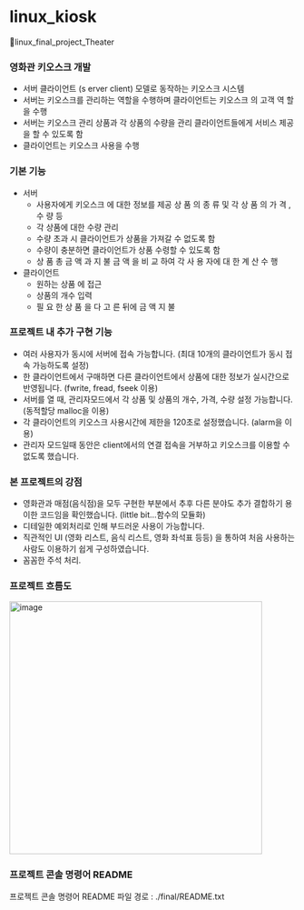 # linux_kiosk
🍿linux_final_project_Theater

### 영화관 키오스크 개발
- 서버 클라이언트 (s erver client) 모델로 동작하는 키오스크 시스템
- 서버는 키오스크를 관리하는 역할을 수행하며 클라이언트는 키오스크 의 고객 역
할을 수행
- 서버는 키오스크 관리 상품과 각 상품의 수량을 관리 클라이언트들에게 서비스
제공 을 할 수 있도록 함
- 클라이언트는 키오스크 사용을 수행

### 기본 기능
- 서버
  - 사용자에게 키오스크 에 대한 정보를 제공 상 품 의 종 류 및 각 상 품 의 가 격 , 수 량 등
  - 각 상품에 대한 수량 관리
  - 수량 초과 시 클라이언트가 상품을 가져갈 수 없도록 함
  - 수량이 충분하면 클라이언트가 상품 수령할 수 있도록 함
  - 상 품 총 금 액 과 지 불 금 액 을 비 교 하여 각 사 용 자에 대 한 계 산 수 행
- 클라이언트
  - 원하는 상품 에 접근
  - 상품의 개수 입력
  - 필 요 한 상 품 을 다 고 른 뒤에 금 액 지 불

### 프로젝트 내 추가 구현 기능
-	여러 사용자가 동시에 서버에 접속 가능합니다. (최대 10개의 클라이언트가 동시 접속 가능하도록 설정)
-	한 클라이언트에서 구매하면 다른 클라이언트에서 상품에 대한 정보가 실시간으로 반영됩니다. (fwrite, fread, fseek 이용)
-	서버를 열 때, 관리자모드에서 각 상품 및 상품의 개수, 가격, 수량 설정 가능합니다. (동적할당 malloc을 이용)
-	각 클라이언트의 키오스크 사용시간에 제한을 120초로 설정했습니다. (alarm을 이용)
-	관리자 모드일때 동안은 client에서의 연결 접속을 거부하고 키오스크를 이용할 수 없도록 했습니다.

### 본 프로젝트의 강점
-	영화관과 매점(음식점)을 모두 구현한 부분에서 추후 다른 분야도 추가 결합하기 용이한 코드임을 확인했습니다. (little bit…함수의 모듈화)
-	디테일한 예외처리로 인해 부드러운 사용이 가능합니다. 
-	직관적인 UI (영화 리스트, 음식 리스트, 영화 좌석표 등등) 을 통하여 처음 사용하는 사람도  이용하기 쉽게 구성하였습니다.
-	꼼꼼한 주석 처리.


### 프로젝트 흐름도
  <img width="445" alt="image" src="https://github.com/ffe4el/linux_kiosk/assets/93892724/78957cf7-1c66-4170-9075-4033cf8084f7">


### 프로젝트 콘솔 명령어 README
프로젝트 콘솔 명령어 README 파일 경로 : ./final/README.txt 




